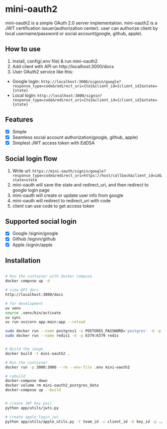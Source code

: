 # mini-oauth2

mini-oauth2 is a simple OAuth 2.0 server implementation. mini-oauth2 is a JWT certification issuer(authorization center). user can authorize client by local username/password or social account(google, github, apple).

## How to use
1. Install, config(.env file) & run mini-oauth2
2. Add client with API on http://localhost:3000/docs
3. User OAuth2 service like this:
 - Google login: `http://localhost:3000/signin/google?response_type=code&redirect_uri={to}&client_id={client_id}&state={state}`
 - Local login: `http://localhost:3000/signin?response_type=code&redirect_uri={to}&client_id={client_id}&state={state}`

## Features
- [x] Simple
- [x] Seamless social account authorization(google, github, apple)
- [x] Simplest JWT access token with EdDSA

## Social login flow
1. Write url: `https://mini-oauth/signin/google?response_type=code&redirect_uri=https://host/callback&client_id=id&state=state`
2. mini-oauth will save the state and redirect_uri, and then redirect to google login page
3. mini-oauth will create or update user info from google
4. mini-oauth will redirect to redirect_uri with code
5. client can use code to get access token


## Supported social login
- [x] Google /signin/google
- [x] Github /signin/github
- [x] Apple /signin/apple

## Installation

```bash

# Run the container with docker compose
docker compose up -d

# view API docs
http://localhost:3000/docs

# for development
uv venv
source .venv/bin/activate
uv sync
uv run uvicorn app.main:app --reload

sudo docker run --name postgres1 -e POSTGRES_PASSWORD='postgres' -d -p 5432:5432 postgres
sudo docker run --name redis1 -d -p 6379:6379 redis


# Build the image
docker build -t mini-oauth2 .

# Run the container
docker run -p 3000:3000 --rm --env-file .env mini-oauth2

# rebuild
docker-compose down
docker volume rm mini-oauth2_postgres_data
docker-compose up --build


# create JWT key pair
python app/utils/jwts.py

# create apple login jwt
python app/utils/apple_utils.py -t team_id -c client_id -k key_id -p ./AuthKey_key_id.p8
```

